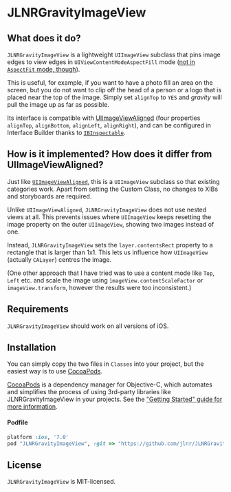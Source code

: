 # JLNRGravityImageView

## What does it do?

`JLNRGravityImageView` is a lightweight `UIImageView` subclass that pins image edges to view edges in `UIViewContentModeAspectFill` mode ([not in `AspectFit` mode, though](https://github.com/jlnr/JLNRGravityImageView/issues/2)).

This is useful, for example, if you want to have a photo fill an area on the screen, but you do not want to clip off the head of a person or a logo that is placed near the top of the image. Simply set `alignTop` to `YES` and *gravity* will pull the image up as far as possible.

Its interface is compatible with [UIImageViewAligned](https://github.com/reydanro/UIImageViewAligned) (four properties `alignTop`, `alignBottom`, `alignLeft`, `alignRight`), and can be configured in Interface Builder thanks to [`IBInspectable`](http://nshipster.com/ibinspectable-ibdesignable/).

## How is it implemented? How does it differ from UIImageViewAligned?

Just like [`UIImageViewAligned`](https://github.com/reydanro/UIImageViewAligned), this is a `UIImageView` subclass so that existing categories work. Apart from setting the Custom Class, no changes to XIBs and storyboards are required.

Unlike `UIImageViewAligned`, `JLNRGravityImageView` does not use nested views at all. This prevents issues where `UIImageView` keeps resetting the image property on the outer `UIImageView`, showing two images instead of one.

Instead, `JLNRGravityImageView` sets the `layer.contentsRect` property to a rectangle that is larger than 1x1. This lets us influence how `UIImageView` (actually `CALayer`) centres the image.

(One other approach that I have tried was to use a content mode like `Top`, `Left` etc. and scale the image using `ìmageView.contentScaleFactor` or `imageView.transform`, however the results were too inconsistent.)

## Requirements

`JLNRGravityImageView` should work on all versions of iOS.

## Installation

You can simply copy the two files in `Classes` into your project, but the easiest way is to use [CocoaPods](http://cocoapods.org).

[CocoaPods](http://cocoapods.org) is a dependency manager for Objective-C, which automates and simplifies the process of using 3rd-party libraries like JLNRGravityImageView in your projects. See the ["Getting Started" guide for more information](https://github.com/AFNetworking/AFNetworking/wiki/Getting-Started-with-AFNetworking).

#### Podfile

```ruby
platform :ios, '7.0'
pod "JLNRGravityImageView", :git => "https://github.com/jlnr/JLNRGravityImageView"
```

## License

`JLNRGravityImageView` is MIT-licensed.

